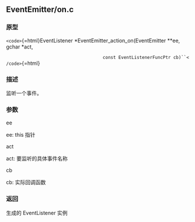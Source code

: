 ## EventEmitter/on.c

### 原型

`<code>`{=html}EventListener \*EventEmitter_action_on(EventEmitter
\*\*ee, gchar \*act,

`                                     const EventListenerFuncPtr cb)``</code>`{=html}

### 描述

监听一个事件。

### 参数

ee

ee: this 指针

act

act: 要监听的具体事件名称

cb

cb: 实际回调函数

### 返回

生成的 EventListener 实例

